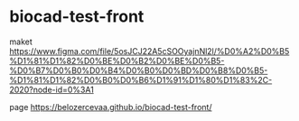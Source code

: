 # biocad-test-front

maket https://www.figma.com/file/5osJCJ22A5cSOOyajnNl2l/%D0%A2%D0%B5%D1%81%D1%82%D0%BE%D0%B2%D0%BE%D0%B5-%D0%B7%D0%B0%D0%B4%D0%B0%D0%BD%D0%B8%D0%B5-%D1%81%D1%82%D0%B0%D0%B6%D1%91%D1%80%D1%83%2C-2020?node-id=0%3A1

page https://belozercevaa.github.io/biocad-test-front/
